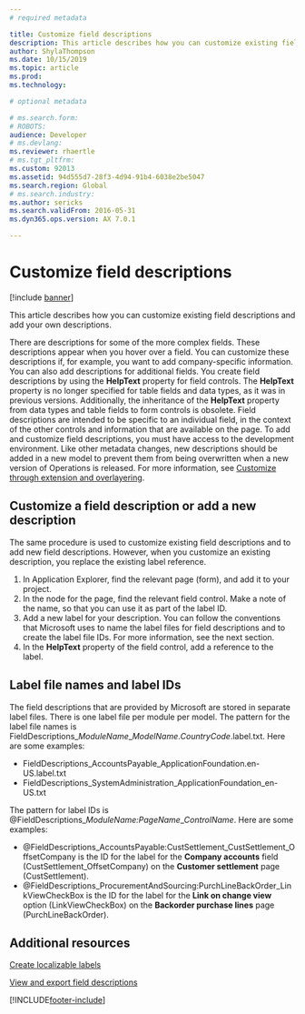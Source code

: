 ```yaml
---
# required metadata

title: Customize field descriptions
description: This article describes how you can customize existing field descriptions and add your own descriptions.
author: ShylaThompson
ms.date: 10/15/2019
ms.topic: article
ms.prod: 
ms.technology: 

# optional metadata

# ms.search.form: 
# ROBOTS: 
audience: Developer
# ms.devlang: 
ms.reviewer: rhaertle
# ms.tgt_pltfrm: 
ms.custom: 92013
ms.assetid: 94d555d7-28f3-4d94-91b4-6038e2be5047
ms.search.region: Global
# ms.search.industry: 
ms.author: sericks
ms.search.validFrom: 2016-05-31
ms.dyn365.ops.version: AX 7.0.1

---
```


# Customize field descriptions

[!include [banner](../includes/banner.md)]

This article describes how you can customize existing field descriptions and add your own descriptions.

There are descriptions for some of the more complex fields. These descriptions appear when you hover over a field. You can customize these descriptions if, for example, you want to add company-specific information. You can also add descriptions for additional fields. You create field descriptions by using the **HelpText** property for field controls. The **HelpText** property is no longer specified for table fields and data types, as it was in previous versions. Additionally, the inheritance of the **HelpText** property from data types and table fields to form controls is obsolete. Field descriptions are intended to be specific to an individual field, in the context of the other controls and information that are available on the page. To add and customize field descriptions, you must have access to the development environment. Like other metadata changes, new descriptions should be added in a new model to prevent them from being overwritten when a new version of Operations is released. For more information, see [Customize through extension and overlayering](../extensibility/customization-overlayering-extensions.md).

## Customize a field description or add a new description
The same procedure is used to customize existing field descriptions and to add new field descriptions. However, when you customize an existing description, you replace the existing label reference.

1.  In Application Explorer, find the relevant page (form), and add it to your project.
2.  In the node for the page, find the relevant field control. Make a note of the name, so that you can use it as part of the label ID.
3.  Add a new label for your description. You can follow the conventions that Microsoft uses to name the label files for field descriptions and to create the label file IDs. For more information, see the next section.
4.  In the **HelpText** property of the field control, add a reference to the label.

## Label file names and label IDs
The field descriptions that are provided by Microsoft are stored in separate label files. There is one label file per module per model. The pattern for the label file names is FieldDescriptions\_*ModuleName*\_*ModelName*.*CountryCode*.label.txt. Here are some examples:

-   FieldDescriptions\_AccountsPayable\_ApplicationFoundation.en-US.label.txt
-   FieldDescriptions\_SystemAdministration\_ApplicationFoundation\_en-US.txt

The pattern for label IDs is @FieldDescriptions\_*ModuleName:PageName*\_*ControlName*. Here are some examples:

- @FieldDescriptions\_AccountsPayable:CustSettlement\_CustSettlement\_OffsetCompany is the ID for the label for the <strong>Company accounts</strong> field (CustSettlement\_OffsetCompany) on the <strong>Customer settlement</strong> page (CustSettlement).
- @FieldDescriptions\_ProcurementAndSourcing:PurchLineBackOrder\_LinkViewCheckBox is the ID for the label for the <strong>Link on change view</strong> option (LinkViewCheckBox) on the <strong>Backorder purchase lines</strong> page (PurchLineBackOrder).


## Additional resources

[Create localizable labels](create-localizable-labels-client.md)

[View and export field descriptions](../../fin-ops/get-started/view-export-field-descriptions.md)





[!INCLUDE[footer-include](../../../includes/footer-banner.md)]